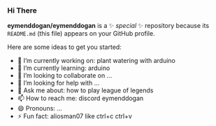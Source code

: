 ### Hi There


**eymenddogan/eymenddogan** is a ✨ _special_ ✨ repository because its `README.md` (this file) appears on your GitHub profile.

Here are some ideas to get you started:

- 🔭 I’m currently working on: plant watering with arduino
- 🌱 I’m currently learning: arduino
- 👯 I’m looking to collaborate on ...
- 🤔 I’m looking for help with ...
- 💬 Ask me about: how to play league of legends
- 📫 How to reach me: discord eymenddogan
- 😄 Pronouns: ...
- ⚡ Fun fact: aliosman07 like ctrl+c ctrl+v
